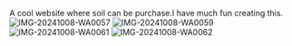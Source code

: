 A cool website where soil can be purchase.I have much fun creating this.
![IMG-20241008-WA0057](https://github.com/user-attachments/assets/e5959f68-102c-478a-b973-686aecfb3d14)
![IMG-20241008-WA0059](https://github.com/user-attachments/assets/6c88463c-1641-4ae1-aa04-7602f7d007c2)
![IMG-20241008-WA0061](https://github.com/user-attachments/assets/1335b7ed-84ba-450f-98ca-84fc77d450a6)
![IMG-20241008-WA0062](https://github.com/user-attachments/assets/66115aec-6038-4632-bf6c-40e5b7b010d5)

